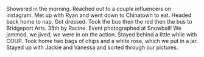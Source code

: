 Showered in the morning. Reached out to a couple influencers on instagram. Met up with Ryan and went down to Chinatown to eat. Headed back home to nap. Got dressed. Took the bus then the red then the bus to Bridgeport Arts. 35th by Racine. Event photographed at Snowball\! We jammed, we jived, we were in on the action. Stayed behind a little while with COUP. Took home two bags of chips and a white rose, which we put in a jar. Stayed up with Jackie and Vanessa and sorted through our pictures.
